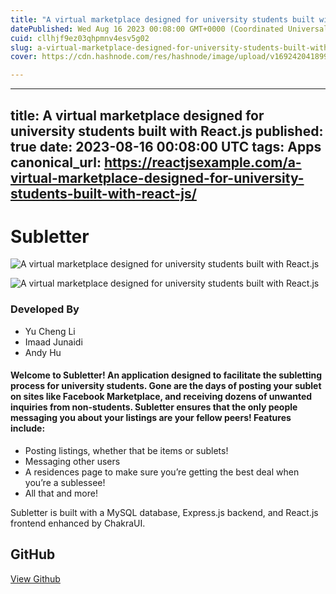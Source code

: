 ```yaml
---
title: "A virtual marketplace designed for university students built with React.js"
datePublished: Wed Aug 16 2023 00:08:00 GMT+0000 (Coordinated Universal Time)
cuid: cllhjf9ez03qhpmnv4esv5g02
slug: a-virtual-marketplace-designed-for-university-students-built-with-reactjs
cover: https://cdn.hashnode.com/res/hashnode/image/upload/v1692420418993/43d0e634-de8c-4173-932f-d82543d14cd7.jpeg

---
```


---
title: A virtual marketplace designed for university students built with React.js
published: true
date: 2023-08-16 00:08:00 UTC
tags: Apps
canonical_url: https://reactjsexample.com/a-virtual-marketplace-designed-for-university-students-built-with-react-js/
---

# Subletter
 ![A virtual marketplace designed for university students built with React.js](https://cdn.hashnode.com/res/hashnode/image/upload/v1692420418993/43d0e634-de8c-4173-932f-d82543d14cd7.jpeg)

![A virtual marketplace designed for university students built with React.js](https://cdn.hashnode.com/res/hashnode/image/upload/v1692420421332/8fe184f4-8f99-4f55-8894-36da17dbed04.gif)

### Developed By

- Yu Cheng Li
- Imaad Junaidi
- Andy Hu

#### Welcome to Subletter! An application designed to facilitate the subletting process for university students. Gone are the days of posting your sublet on sites like Facebook Marketplace, and receiving dozens of unwanted inquiries from non-students. Subletter ensures that the only people messaging you about your listings are your fellow peers! Features include:

- Posting listings, whether that be items or sublets!
- Messaging other users
- A residences page to make sure you’re getting the best deal when you’re a sublessee!
- All that and more!

Subletter is built with a MySQL database, Express.js backend, and React.js frontend enhanced by ChakraUI.

## GitHub

[View Github](https://github.com/imaadj10/subletter?ref=reactjsexample.com)